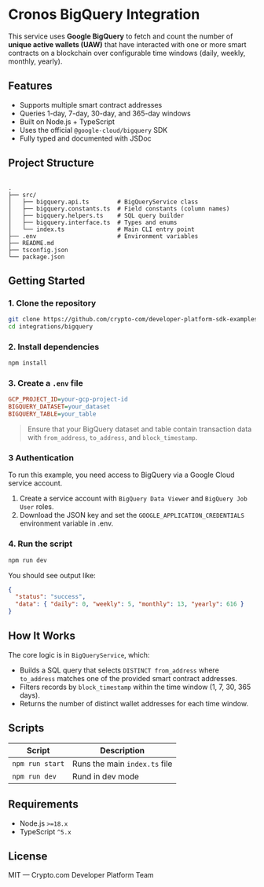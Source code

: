 # Cronos BigQuery Integration

This service uses **Google BigQuery** to fetch and count the number of **unique active wallets (UAW)** that have interacted with one or more smart contracts on a blockchain over configurable time windows (daily, weekly, monthly, yearly).

## Features

- Supports multiple smart contract addresses
- Queries 1-day, 7-day, 30-day, and 365-day windows
- Built on Node.js + TypeScript
- Uses the official `@google-cloud/bigquery` SDK
- Fully typed and documented with JSDoc

## Project Structure

```

.
├── src/
│   ├── bigquery.api.ts        # BigQueryService class
│   ├── bigquery.constants.ts  # Field constants (column names)
│   ├── bigquery.helpers.ts    # SQL query builder
│   ├── bigquery.interface.ts  # Types and enums
│   └── index.ts               # Main CLI entry point
├── .env                       # Environment variables
├── README.md
├── tsconfig.json
└── package.json

```

## Getting Started

### 1. Clone the repository

```bash
git clone https://github.com/crypto-com/developer-platform-sdk-examples.git
cd integrations/bigquery
```

### 2. Install dependencies

```bash
npm install
```

### 3. Create a `.env` file

```ini
GCP_PROJECT_ID=your-gcp-project-id
BIGQUERY_DATASET=your_dataset
BIGQUERY_TABLE=your_table
```

> Ensure that your BigQuery dataset and table contain transaction data with `from_address`, `to_address`, and `block_timestamp`.

### 3 Authentication

To run this example, you need access to BigQuery via a Google Cloud service account.

1. Create a service account with `BigQuery Data Viewer` and `BigQuery Job User` roles.
2. Download the JSON key and set the `GOOGLE_APPLICATION_CREDENTIALS` environment variable in .env.

### 4. Run the script

```bash
npm run dev
```

You should see output like:

```json
{
  "status": "success",
  "data": { "daily": 0, "weekly": 5, "monthly": 13, "yearly": 616 }
}
```

## How It Works

The core logic is in `BigQueryService`, which:

- Builds a SQL query that selects `DISTINCT from_address` where `to_address` matches one of the provided smart contract addresses.
- Filters records by `block_timestamp` within the time window (1, 7, 30, 365 days).
- Returns the number of distinct wallet addresses for each time window.

## Scripts

| Script          | Description                   |
| --------------- | ----------------------------- |
| `npm run start` | Runs the main `index.ts` file |
| `npm run dev`   | Rund in dev mode              |

## Requirements

- Node.js `>=18.x`
- TypeScript `^5.x`

## License

MIT — Crypto.com Developer Platform Team
